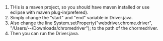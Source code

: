 1. THis is a maven project, so you should have maven installed or use eclipse with maven plug-in(prefered).
2. Simply change the "start" and "end" variable in Driver.java.
3. Also change the line System.setProperty("webdriver.chrome.driver", "/Users/--/Downloads/chromedriver"); to the path of the chormedriver.
4. Then you can run the Driver.java.
